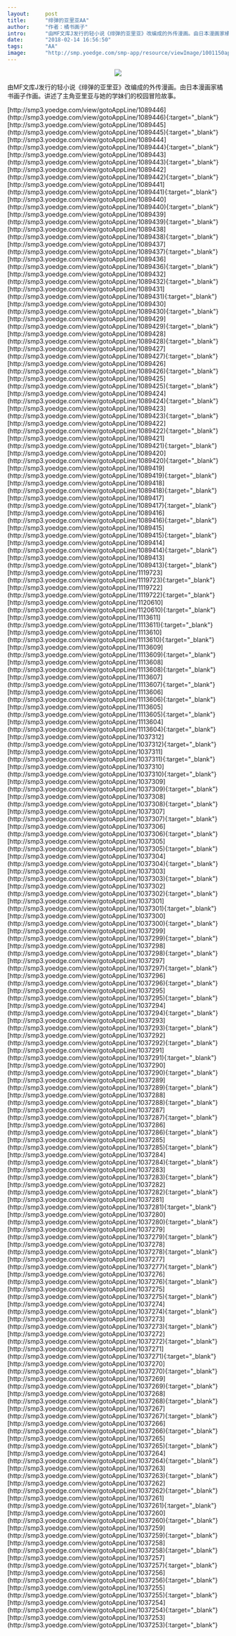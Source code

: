 ```yaml
---
layout:     post
title:      "绯弹的亚里亚AA"
author:     "作者：橘书画子"
intro:      "由MF文库J发行的轻小说《绯弹的亚里亚》改编成的外传漫画。由日本漫画家橘书画子作画。讲述了主角亚里亚与她的学妹们的校园冒险故事。"
date:       "2018-02-14 16:56:50"
tags:       "AA"
image:      "http://smp.yoedge.com/smp-app/resource/viewImage/1001150appline.png"
---
```

<div style="text-align: center">
<p><img src="http://smp.yoedge.com/smp-app/resource/viewImage/1001150appline.png"/></p>
</div>
<p class="post-meta">
<span>由MF文库J发行的轻小说《绯弹的亚里亚》改编成的外传漫画。由日本漫画家橘书画子作画。讲述了主角亚里亚与她的学妹们的校园冒险故事。</span>
</p>
[http://smp3.yoedge.com/view/gotoAppLine/1089446](http://smp3.yoedge.com/view/gotoAppLine/1089446){:target="_blank"}
[http://smp3.yoedge.com/view/gotoAppLine/1089445](http://smp3.yoedge.com/view/gotoAppLine/1089445){:target="_blank"}
[http://smp3.yoedge.com/view/gotoAppLine/1089444](http://smp3.yoedge.com/view/gotoAppLine/1089444){:target="_blank"}
[http://smp3.yoedge.com/view/gotoAppLine/1089443](http://smp3.yoedge.com/view/gotoAppLine/1089443){:target="_blank"}
[http://smp3.yoedge.com/view/gotoAppLine/1089442](http://smp3.yoedge.com/view/gotoAppLine/1089442){:target="_blank"}
[http://smp3.yoedge.com/view/gotoAppLine/1089441](http://smp3.yoedge.com/view/gotoAppLine/1089441){:target="_blank"}
[http://smp3.yoedge.com/view/gotoAppLine/1089440](http://smp3.yoedge.com/view/gotoAppLine/1089440){:target="_blank"}
[http://smp3.yoedge.com/view/gotoAppLine/1089439](http://smp3.yoedge.com/view/gotoAppLine/1089439){:target="_blank"}
[http://smp3.yoedge.com/view/gotoAppLine/1089438](http://smp3.yoedge.com/view/gotoAppLine/1089438){:target="_blank"}
[http://smp3.yoedge.com/view/gotoAppLine/1089437](http://smp3.yoedge.com/view/gotoAppLine/1089437){:target="_blank"}
[http://smp3.yoedge.com/view/gotoAppLine/1089436](http://smp3.yoedge.com/view/gotoAppLine/1089436){:target="_blank"}
[http://smp3.yoedge.com/view/gotoAppLine/1089432](http://smp3.yoedge.com/view/gotoAppLine/1089432){:target="_blank"}
[http://smp3.yoedge.com/view/gotoAppLine/1089431](http://smp3.yoedge.com/view/gotoAppLine/1089431){:target="_blank"}
[http://smp3.yoedge.com/view/gotoAppLine/1089430](http://smp3.yoedge.com/view/gotoAppLine/1089430){:target="_blank"}
[http://smp3.yoedge.com/view/gotoAppLine/1089429](http://smp3.yoedge.com/view/gotoAppLine/1089429){:target="_blank"}
[http://smp3.yoedge.com/view/gotoAppLine/1089428](http://smp3.yoedge.com/view/gotoAppLine/1089428){:target="_blank"}
[http://smp3.yoedge.com/view/gotoAppLine/1089427](http://smp3.yoedge.com/view/gotoAppLine/1089427){:target="_blank"}
[http://smp3.yoedge.com/view/gotoAppLine/1089426](http://smp3.yoedge.com/view/gotoAppLine/1089426){:target="_blank"}
[http://smp3.yoedge.com/view/gotoAppLine/1089425](http://smp3.yoedge.com/view/gotoAppLine/1089425){:target="_blank"}
[http://smp3.yoedge.com/view/gotoAppLine/1089424](http://smp3.yoedge.com/view/gotoAppLine/1089424){:target="_blank"}
[http://smp3.yoedge.com/view/gotoAppLine/1089423](http://smp3.yoedge.com/view/gotoAppLine/1089423){:target="_blank"}
[http://smp3.yoedge.com/view/gotoAppLine/1089422](http://smp3.yoedge.com/view/gotoAppLine/1089422){:target="_blank"}
[http://smp3.yoedge.com/view/gotoAppLine/1089421](http://smp3.yoedge.com/view/gotoAppLine/1089421){:target="_blank"}
[http://smp3.yoedge.com/view/gotoAppLine/1089420](http://smp3.yoedge.com/view/gotoAppLine/1089420){:target="_blank"}
[http://smp3.yoedge.com/view/gotoAppLine/1089419](http://smp3.yoedge.com/view/gotoAppLine/1089419){:target="_blank"}
[http://smp3.yoedge.com/view/gotoAppLine/1089418](http://smp3.yoedge.com/view/gotoAppLine/1089418){:target="_blank"}
[http://smp3.yoedge.com/view/gotoAppLine/1089417](http://smp3.yoedge.com/view/gotoAppLine/1089417){:target="_blank"}
[http://smp3.yoedge.com/view/gotoAppLine/1089416](http://smp3.yoedge.com/view/gotoAppLine/1089416){:target="_blank"}
[http://smp3.yoedge.com/view/gotoAppLine/1089415](http://smp3.yoedge.com/view/gotoAppLine/1089415){:target="_blank"}
[http://smp3.yoedge.com/view/gotoAppLine/1089414](http://smp3.yoedge.com/view/gotoAppLine/1089414){:target="_blank"}
[http://smp3.yoedge.com/view/gotoAppLine/1089413](http://smp3.yoedge.com/view/gotoAppLine/1089413){:target="_blank"}
[http://smp3.yoedge.com/view/gotoAppLine/1119723](http://smp3.yoedge.com/view/gotoAppLine/1119723){:target="_blank"}
[http://smp3.yoedge.com/view/gotoAppLine/1119722](http://smp3.yoedge.com/view/gotoAppLine/1119722){:target="_blank"}
[http://smp3.yoedge.com/view/gotoAppLine/1120610](http://smp3.yoedge.com/view/gotoAppLine/1120610){:target="_blank"}
[http://smp3.yoedge.com/view/gotoAppLine/1113611](http://smp3.yoedge.com/view/gotoAppLine/1113611){:target="_blank"}
[http://smp3.yoedge.com/view/gotoAppLine/1113610](http://smp3.yoedge.com/view/gotoAppLine/1113610){:target="_blank"}
[http://smp3.yoedge.com/view/gotoAppLine/1113609](http://smp3.yoedge.com/view/gotoAppLine/1113609){:target="_blank"}
[http://smp3.yoedge.com/view/gotoAppLine/1113608](http://smp3.yoedge.com/view/gotoAppLine/1113608){:target="_blank"}
[http://smp3.yoedge.com/view/gotoAppLine/1113607](http://smp3.yoedge.com/view/gotoAppLine/1113607){:target="_blank"}
[http://smp3.yoedge.com/view/gotoAppLine/1113606](http://smp3.yoedge.com/view/gotoAppLine/1113606){:target="_blank"}
[http://smp3.yoedge.com/view/gotoAppLine/1113605](http://smp3.yoedge.com/view/gotoAppLine/1113605){:target="_blank"}
[http://smp3.yoedge.com/view/gotoAppLine/1113604](http://smp3.yoedge.com/view/gotoAppLine/1113604){:target="_blank"}
[http://smp3.yoedge.com/view/gotoAppLine/1037312](http://smp3.yoedge.com/view/gotoAppLine/1037312){:target="_blank"}
[http://smp3.yoedge.com/view/gotoAppLine/1037311](http://smp3.yoedge.com/view/gotoAppLine/1037311){:target="_blank"}
[http://smp3.yoedge.com/view/gotoAppLine/1037310](http://smp3.yoedge.com/view/gotoAppLine/1037310){:target="_blank"}
[http://smp3.yoedge.com/view/gotoAppLine/1037309](http://smp3.yoedge.com/view/gotoAppLine/1037309){:target="_blank"}
[http://smp3.yoedge.com/view/gotoAppLine/1037308](http://smp3.yoedge.com/view/gotoAppLine/1037308){:target="_blank"}
[http://smp3.yoedge.com/view/gotoAppLine/1037307](http://smp3.yoedge.com/view/gotoAppLine/1037307){:target="_blank"}
[http://smp3.yoedge.com/view/gotoAppLine/1037306](http://smp3.yoedge.com/view/gotoAppLine/1037306){:target="_blank"}
[http://smp3.yoedge.com/view/gotoAppLine/1037305](http://smp3.yoedge.com/view/gotoAppLine/1037305){:target="_blank"}
[http://smp3.yoedge.com/view/gotoAppLine/1037304](http://smp3.yoedge.com/view/gotoAppLine/1037304){:target="_blank"}
[http://smp3.yoedge.com/view/gotoAppLine/1037303](http://smp3.yoedge.com/view/gotoAppLine/1037303){:target="_blank"}
[http://smp3.yoedge.com/view/gotoAppLine/1037302](http://smp3.yoedge.com/view/gotoAppLine/1037302){:target="_blank"}
[http://smp3.yoedge.com/view/gotoAppLine/1037301](http://smp3.yoedge.com/view/gotoAppLine/1037301){:target="_blank"}
[http://smp3.yoedge.com/view/gotoAppLine/1037300](http://smp3.yoedge.com/view/gotoAppLine/1037300){:target="_blank"}
[http://smp3.yoedge.com/view/gotoAppLine/1037299](http://smp3.yoedge.com/view/gotoAppLine/1037299){:target="_blank"}
[http://smp3.yoedge.com/view/gotoAppLine/1037298](http://smp3.yoedge.com/view/gotoAppLine/1037298){:target="_blank"}
[http://smp3.yoedge.com/view/gotoAppLine/1037297](http://smp3.yoedge.com/view/gotoAppLine/1037297){:target="_blank"}
[http://smp3.yoedge.com/view/gotoAppLine/1037296](http://smp3.yoedge.com/view/gotoAppLine/1037296){:target="_blank"}
[http://smp3.yoedge.com/view/gotoAppLine/1037295](http://smp3.yoedge.com/view/gotoAppLine/1037295){:target="_blank"}
[http://smp3.yoedge.com/view/gotoAppLine/1037294](http://smp3.yoedge.com/view/gotoAppLine/1037294){:target="_blank"}
[http://smp3.yoedge.com/view/gotoAppLine/1037293](http://smp3.yoedge.com/view/gotoAppLine/1037293){:target="_blank"}
[http://smp3.yoedge.com/view/gotoAppLine/1037292](http://smp3.yoedge.com/view/gotoAppLine/1037292){:target="_blank"}
[http://smp3.yoedge.com/view/gotoAppLine/1037291](http://smp3.yoedge.com/view/gotoAppLine/1037291){:target="_blank"}
[http://smp3.yoedge.com/view/gotoAppLine/1037290](http://smp3.yoedge.com/view/gotoAppLine/1037290){:target="_blank"}
[http://smp3.yoedge.com/view/gotoAppLine/1037289](http://smp3.yoedge.com/view/gotoAppLine/1037289){:target="_blank"}
[http://smp3.yoedge.com/view/gotoAppLine/1037288](http://smp3.yoedge.com/view/gotoAppLine/1037288){:target="_blank"}
[http://smp3.yoedge.com/view/gotoAppLine/1037287](http://smp3.yoedge.com/view/gotoAppLine/1037287){:target="_blank"}
[http://smp3.yoedge.com/view/gotoAppLine/1037286](http://smp3.yoedge.com/view/gotoAppLine/1037286){:target="_blank"}
[http://smp3.yoedge.com/view/gotoAppLine/1037285](http://smp3.yoedge.com/view/gotoAppLine/1037285){:target="_blank"}
[http://smp3.yoedge.com/view/gotoAppLine/1037284](http://smp3.yoedge.com/view/gotoAppLine/1037284){:target="_blank"}
[http://smp3.yoedge.com/view/gotoAppLine/1037283](http://smp3.yoedge.com/view/gotoAppLine/1037283){:target="_blank"}
[http://smp3.yoedge.com/view/gotoAppLine/1037282](http://smp3.yoedge.com/view/gotoAppLine/1037282){:target="_blank"}
[http://smp3.yoedge.com/view/gotoAppLine/1037281](http://smp3.yoedge.com/view/gotoAppLine/1037281){:target="_blank"}
[http://smp3.yoedge.com/view/gotoAppLine/1037280](http://smp3.yoedge.com/view/gotoAppLine/1037280){:target="_blank"}
[http://smp3.yoedge.com/view/gotoAppLine/1037279](http://smp3.yoedge.com/view/gotoAppLine/1037279){:target="_blank"}
[http://smp3.yoedge.com/view/gotoAppLine/1037278](http://smp3.yoedge.com/view/gotoAppLine/1037278){:target="_blank"}
[http://smp3.yoedge.com/view/gotoAppLine/1037277](http://smp3.yoedge.com/view/gotoAppLine/1037277){:target="_blank"}
[http://smp3.yoedge.com/view/gotoAppLine/1037276](http://smp3.yoedge.com/view/gotoAppLine/1037276){:target="_blank"}
[http://smp3.yoedge.com/view/gotoAppLine/1037275](http://smp3.yoedge.com/view/gotoAppLine/1037275){:target="_blank"}
[http://smp3.yoedge.com/view/gotoAppLine/1037274](http://smp3.yoedge.com/view/gotoAppLine/1037274){:target="_blank"}
[http://smp3.yoedge.com/view/gotoAppLine/1037273](http://smp3.yoedge.com/view/gotoAppLine/1037273){:target="_blank"}
[http://smp3.yoedge.com/view/gotoAppLine/1037272](http://smp3.yoedge.com/view/gotoAppLine/1037272){:target="_blank"}
[http://smp3.yoedge.com/view/gotoAppLine/1037271](http://smp3.yoedge.com/view/gotoAppLine/1037271){:target="_blank"}
[http://smp3.yoedge.com/view/gotoAppLine/1037270](http://smp3.yoedge.com/view/gotoAppLine/1037270){:target="_blank"}
[http://smp3.yoedge.com/view/gotoAppLine/1037269](http://smp3.yoedge.com/view/gotoAppLine/1037269){:target="_blank"}
[http://smp3.yoedge.com/view/gotoAppLine/1037268](http://smp3.yoedge.com/view/gotoAppLine/1037268){:target="_blank"}
[http://smp3.yoedge.com/view/gotoAppLine/1037267](http://smp3.yoedge.com/view/gotoAppLine/1037267){:target="_blank"}
[http://smp3.yoedge.com/view/gotoAppLine/1037266](http://smp3.yoedge.com/view/gotoAppLine/1037266){:target="_blank"}
[http://smp3.yoedge.com/view/gotoAppLine/1037265](http://smp3.yoedge.com/view/gotoAppLine/1037265){:target="_blank"}
[http://smp3.yoedge.com/view/gotoAppLine/1037264](http://smp3.yoedge.com/view/gotoAppLine/1037264){:target="_blank"}
[http://smp3.yoedge.com/view/gotoAppLine/1037263](http://smp3.yoedge.com/view/gotoAppLine/1037263){:target="_blank"}
[http://smp3.yoedge.com/view/gotoAppLine/1037262](http://smp3.yoedge.com/view/gotoAppLine/1037262){:target="_blank"}
[http://smp3.yoedge.com/view/gotoAppLine/1037261](http://smp3.yoedge.com/view/gotoAppLine/1037261){:target="_blank"}
[http://smp3.yoedge.com/view/gotoAppLine/1037260](http://smp3.yoedge.com/view/gotoAppLine/1037260){:target="_blank"}
[http://smp3.yoedge.com/view/gotoAppLine/1037259](http://smp3.yoedge.com/view/gotoAppLine/1037259){:target="_blank"}
[http://smp3.yoedge.com/view/gotoAppLine/1037258](http://smp3.yoedge.com/view/gotoAppLine/1037258){:target="_blank"}
[http://smp3.yoedge.com/view/gotoAppLine/1037257](http://smp3.yoedge.com/view/gotoAppLine/1037257){:target="_blank"}
[http://smp3.yoedge.com/view/gotoAppLine/1037256](http://smp3.yoedge.com/view/gotoAppLine/1037256){:target="_blank"}
[http://smp3.yoedge.com/view/gotoAppLine/1037255](http://smp3.yoedge.com/view/gotoAppLine/1037255){:target="_blank"}
[http://smp3.yoedge.com/view/gotoAppLine/1037254](http://smp3.yoedge.com/view/gotoAppLine/1037254){:target="_blank"}
[http://smp3.yoedge.com/view/gotoAppLine/1037253](http://smp3.yoedge.com/view/gotoAppLine/1037253){:target="_blank"}


